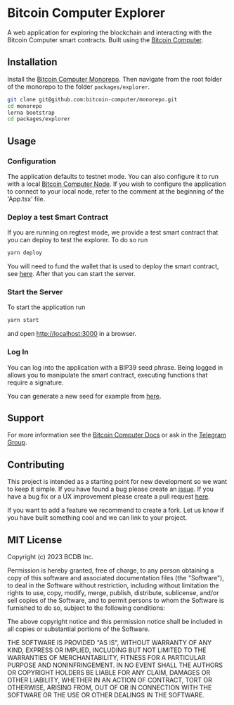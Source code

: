 # Bitcoin Computer Explorer

A web application for exploring the blockchain and interacting with the Bitcoin Computer smart contracts. Built using the [Bitcoin Computer](http://bitcoincomputer.io/).

## Installation

Install the [Bitcoin Computer Monorepo](https://github.com/bitcoin-computer/monorepo). Then navigate from the root folder of the monorepo to the folder ``packages/explorer``.

```bash
git clone git@github.com:bitcoin-computer/monorepo.git
cd monorepo
lerna bootstrap
cd packages/explorer
```

## Usage

### Configuration

The application defaults to testnet mode. You can also configure it to run with a local [Bitcoin Computer Node][node]. If you wish to configure the application to connect to your local node, refer to the comment at the beginning of the 'App.tsx' file.

### Deploy a test Smart Contract

If you are running on regtest mode, we provide a test smart contract that you can deploy to test the explorer. To do so run

```bash
yarn deploy
```

You will need to fund the wallet that is used to deploy the smart contract, see [here](../lib/README.md#fund-the-wallet). After that you can start the server.

### Start the Server

To start the application run
```bash
yarn start
```
and open [http://localhost:3000](http://localhost:3000) in a browser.

### Log In

You can log into the application with a BIP39 seed phrase. Being logged in allows you to manipulate the smart contract, executing functions that require a signature.

You can generate a new seed for example from [here](https://iancoleman.io/bip39/).

## Support

For more information see the [Bitcoin Computer Docs](https://docs.bitcoincomputer.io) or ask in the [Telegram Group](https://t.me/joinchat/FMrjOUWRuUkNuIt7zJL8tg).


## Contributing

This project is intended as a starting point for new development so we want to keep it simple. If you have found a bug please create an [issue](https://github.com/bitcoin-computer/monorepo/issues). If you have a bug fix or a UX improvement please create a pull request [here](https://github.com/bitcoin-computer/monorepo/pulls).

If you want to add a feature we recommend to create a fork. Let us know if you have built something cool and we can link to your project.


## MIT License

Copyright (c) 2023 BCDB Inc.

Permission is hereby granted, free of charge, to any person obtaining a copy of this software and associated documentation files (the "Software"), to deal in the Software without restriction, including without limitation the rights to use, copy, modify, merge, publish, distribute, sublicense, and/or sell copies of the Software, and to permit persons to whom the Software is furnished to do so, subject to the following conditions:

The above copyright notice and this permission notice shall be included in all copies or substantial portions of the Software.

THE SOFTWARE IS PROVIDED "AS IS", WITHOUT WARRANTY OF ANY KIND, EXPRESS OR IMPLIED, INCLUDING BUT NOT LIMITED TO THE WARRANTIES OF MERCHANTABILITY, FITNESS FOR A PARTICULAR PURPOSE AND NONINFRINGEMENT. IN NO EVENT SHALL THE AUTHORS OR COPYRIGHT HOLDERS BE LIABLE FOR ANY CLAIM, DAMAGES OR OTHER LIABILITY, WHETHER IN AN ACTION OF CONTRACT, TORT OR OTHERWISE, ARISING FROM, OUT OF OR IN CONNECTION WITH THE SOFTWARE OR THE USE OR OTHER DEALINGS IN THE SOFTWARE.

[node]: https://github.com/bitcoin-computer/monorepo/tree/main/packages/node
